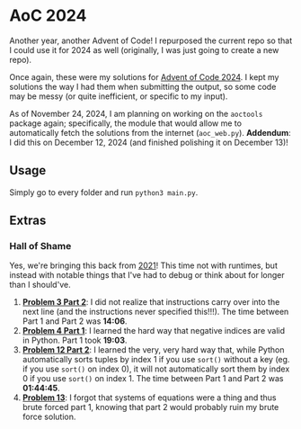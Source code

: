 # AoC 2024
Another year, another Advent of Code! I repurposed the current repo so that I could use it for 2024 as well (originally, I was just going to create a new repo).

Once again, these were my solutions for [Advent of Code 2024](https://adventofcode.com/2024). I kept my solutions the way I had them when submitting the output, so some code may be messy (or quite inefficient, or specific to my input).

As of November 24, 2024, I am planning on working on the `aoctools` package again; specifically, the module that would allow me to automatically fetch the solutions from the internet (`aoc_web.py`). **Addendum**: I did this on December 12, 2024 (and finished polishing it on December 13)!

## Usage
Simply go to every folder and run `python3 main.py`.

## Extras
### Hall of Shame
Yes, we're bringing this back from [2021](../2021/README.md#longest-runtimes-hall-of-shame-fame)! This time not with runtimes, but instead with notable things that I've had to debug or think about for longer than I should've.
1. [**Problem 3 Part 2**](./03/): I did not realize that instructions carry over into the next line (and the instructions never specified this!!!). The time between Part 1 and Part 2 was **14:06**.
2. [**Problem 4 Part 1**](./04/): I learned the hard way that negative indices are valid in Python. Part 1 took **19:03**.
3. [**Problem 12 Part 2**](./12/): I learned the very, very hard way that, while Python automatically sorts tuples by index 1 if you use `sort()` without a key (eg. if you use `sort()` on index 0), it will not automatically sort them by index 0 if you use `sort()` on index 1. The time between Part 1 and Part 2 was **01:44:45**.
4. [**Problem 13**](./13/): I forgot that systems of equations were a thing and thus brute forced part 1, knowing that part 2 would probably ruin my brute force solution.

